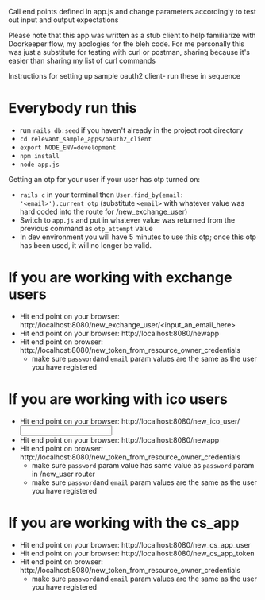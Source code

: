 Call end points defined in app.js and change parameters accordingly to test out input and output expectations

Please note that this app was written as a stub client to help familiarize with Doorkeeper flow, my apologies for the bleh code. For me personally this was just a substitute for testing with curl or postman, sharing because it's easier than sharing my list of curl commands

Instructions for setting up sample oauth2 client- run these in sequence

# Everybody run this
* run `rails db:seed` if you haven't already in the project root directory
* `cd relevant_sample_apps/oauth2_client`
* `export NODE_ENV=development` 
* `npm install`
* `node app.js`

Getting an otp for your user if your user has otp turned on:
* `rails c` in your terminal then `User.find_by(email: '<email>').current_otp` (substitute `<email>` with whatever value was hard coded into the route for /new_exchange_user)
* Switch to `app.js` and put in whatever value was returned from the previous command as `otp_attempt` value 
* In dev environment you will have 5 minutes to use this otp; once this otp has been used, it will no longer be valid. 

# If you are working with exchange users 
* Hit end point on your browser: http://localhost:8080/new_exchange_user/<input_an_email_here>
* Hit end point on your browser: http://localhost:8080/newapp
* Hit end point on browser: http://localhost:8080/new_token_from_resource_owner_credentials
    * make sure `password`and `email` param values are the same as the user you have registered


# If you are working with ico users
* Hit end point on your browser: http://localhost:8080/new_ico_user/<input an email here>
* Hit end point on your browser: http://localhost:8080/newapp
* Hit end point on browser: http://localhost:8080/new_token_from_resource_owner_credentials
    * make sure `password` param value has same value as `password` param in /new_user router 
    * make sure `password`and `email` param values are the same as the user you have registered


# If you are working with the cs_app
* Hit end point on your browser: http://localhost:8080/new_cs_app_user
* Hit end point on your browser: http://localhost:8080/new_cs_app_token
* Hit end point on browser: http://localhost:8080/new_token_from_resource_owner_credentials
    * make sure `password`and `email` param values are the same as the user you have registered

